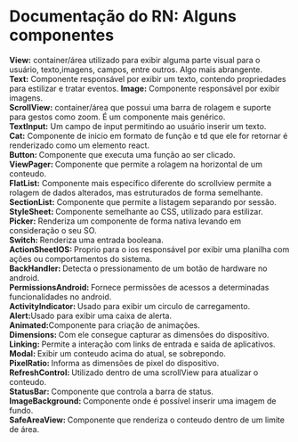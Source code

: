 # Documentação do RN: Alguns componentes

<strong>View:</strong> container/área utilizado para exibir alguma parte visual para o usuário, texto,imagens, campos, entre outros. Algo mais abrangente.<br> 
<strong>Text:</strong> Componente responsável por exibir um texto, contendo propriedades para estilizar e tratar eventos.
<strong>Image:</strong> Componente responsável por exibir imagens.<br>
<strong>ScrollView:</strong> container/área que possui uma barra de rolagem e suporte para gestos como zoom. É um componente mais genérico.<br>
<strong>TextInput:</strong> Um campo de input permitindo ao usuário inserir um texto.<br>
<strong>Cat:</strong> Componente de inicio em formato de função e td que ele for retornar é renderizado como um elemento react.<br>
<strong>Button: </strong>Componente que executa uma função ao ser clicado.<br>
<strong>ViewPager: </strong>Componente que permite a rolagem na horizontal de um conteudo.<br>
<strong>FlatList:</strong> Componente mais específico diferente do scrollview permite a rolagem de dados alterados, mas estruturados de forma semelhante.<br>
<strong>SectionList:</strong> Componente que permite a listagem separando por sessão.<br>
<strong>StyleSheet: </strong>Componente semelhante ao CSS, utilizado para estilizar.<br>
<strong>Picker:</strong> Renderiza um componente de forma nativa levando em consideração o seu SO.<br>
<strong>Switch: </strong>Renderiza uma entrada booleana.<br>
<strong>ActionSheetIOS: </strong>Proprio para o ios responsável por exibir uma planilha com ações ou comportamentos do sistema.<br>
<strong>BackHandler: </strong>Detecta o pressionamento de um botão de hardware no android.<br>
<strong>PermissionsAndroid: </strong>Fornece permissões de acessos a determinadas funcionalidades no android.<br>
<strong>ActivityIndicator: </strong>Usado para exibir um circulo de carregamento.<br>
<strong>Alert:</strong>Usado para exibir uma caixa de alerta.<br>
<strong>Animated:</strong>Componente para criação de animações.<br>
<strong>Dimensions: </strong>Com ele consegue capturar as dimensões do dispositivo.<br>
<strong>Linking: </strong>Permite a interação com links de entrada e saida de aplicativos.<br>
<strong>Modal: </strong>Exibir um conteudo acima do atual, se sobrepondo.<br>
<strong>PixelRatio: </strong>Informa as dimensões de pixel do dispositivo.<br>
<strong>RefreshControl: </strong>Utilizado dentro de uma scrollView para atualizar o conteudo.<br>
<strong>StatusBar: </strong>Componente que controla a barra de status.<br>
<strong>ImageBackground: </strong>Componente onde é possível inserir uma imagem de fundo.<br>
<strong>SafeAreaView: </strong>Componente que renderiza o conteudo dentro de um limite de área.<br>
